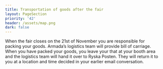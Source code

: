 ```yaml
---
title: Transportation of goods after the fair
layout: PageSection
priority: '42'
header: /assets/map.png
dark: false
---
```

When the fair closes on the 21st of November you are responsible for packing your goods. Armada’s logistics team will provide bill of carriage. When you have packed your goods,  you leave your that at your booth area and the logistics team will hand it over to Ryska Posten. They will return it to you at a location and time decided in your earlier email conversation.
